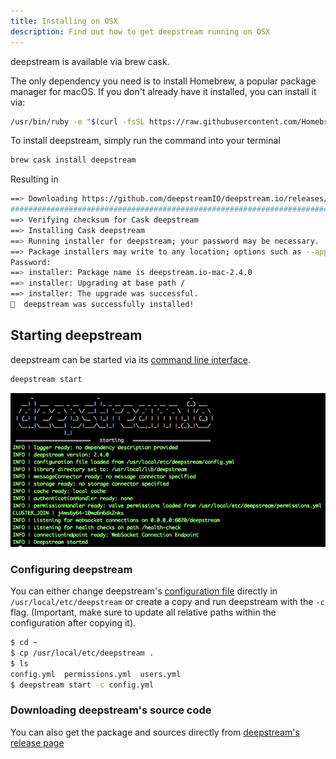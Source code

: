 ```yaml
---
title: Installing on OSX
description: Find out how to get deepstream running on OSX
---
```


deepstream is available via brew cask.

The only dependency you need is to install Homebrew, a popular package manager for macOS. If you don't already have it installed, you can install it via:

```bash
/usr/bin/ruby -e "$(curl -fsSL https://raw.githubusercontent.com/Homebrew/install/master/install)"
```

To install deepstream, simply run the command into your terminal

```bash
brew cask install deepstream
```

Resulting in

```bash
==> Downloading https://github.com/deepstreamIO/deepstream.io/releases/download/v2.4.0/deepstream.io-mac-2.4.0.pkg
######################################################################## 100.0%
==> Verifying checksum for Cask deepstream
==> Installing Cask deepstream
==> Running installer for deepstream; your password may be necessary.
==> Package installers may write to any location; options such as --appdir are ignored.
Password:
==> installer: Package name is deepstream.io-mac-2.4.0
==> installer: Upgrading at base path /
==> installer: The upgrade was successful.
🍺  deepstream was successfully installed!
```

## Starting deepstream
deepstream can be started via its [command line interface](/docs/server/command-line-interface/).

```bash
deepstream start
```

![Starting deepstream on osx](./brew-start.png)

### Configuring deepstream
You can either change deepstream's [configuration file](../../docs/server/configuration/) directly in `/usr/local/etc/deepstream` or create a copy and run deepstream with the `-c` flag. (Important, make sure to update all relative paths within the configuration after copying it).

```bash
$ cd ~
$ cp /usr/local/etc/deepstream .
$ ls
config.yml  permissions.yml  users.yml
$ deepstream start -c config.yml
```

### Downloading deepstream's source code
You can also get the package and sources directly from [deepstream's release page](https://github.com/deepstreamIO/deepstream.io/releases)
